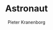 ---
title: "Astronaut"
author: "Pieter Kranenborg"
isbn: ""
isbn13: "ISBN978902826"
rating: "3"
publisher: "G.A. Van Oorschot"
pages: "192"
publishYear: "2017"
read: "2019"
goodreads_id: "34609368"
language: "nl"
---